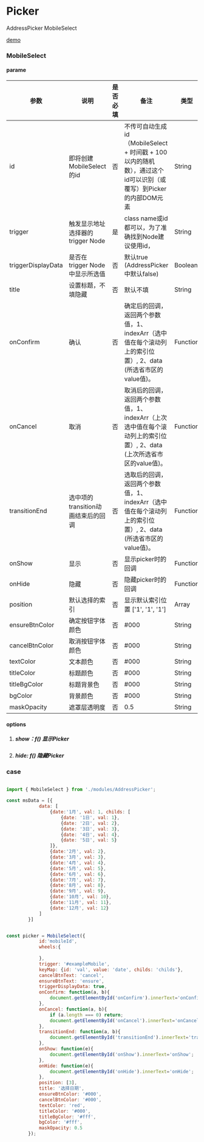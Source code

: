 # Picker

AddressPicker   MobileSelect

<a href="http://www.eightfeet.cn/AddressPicker/dist/index.html" traget="_blank" >demo</a>

### MobileSelect

#### parame

| 参数               | 说明                               | 是否必填 | 备注                                                         | 类型     |
| ------------------ | ---------------------------------- | -------- | ------------------------------------------------------------ | -------- |
| id                 | 即将创建MobileSelect的id           | 否       | 不传可自动生成id（MobileSelect + 时间戳 + 100以内的随机数），通过这个id可以识别（或覆写）到Picker的内部DOM元素 | String   |
| trigger            | 触发显示地址选择器的trigger Node   | 是       | class name或id都可以，为了准确找到Node建议使用id，           | String   |
| triggerDisplayData | 是否在trigger Node中显示所选值     | 否       | 默认true<br />(AddressPicker中默认false)                     | Boolean  |
| title              | 设置标题，不填隐藏                 | 否       | 默认不填                                                     | String   |
| onConfirm          | 确认                               | 否       | 确定后的回调，返回两个参数值，1、indexArr（选中值在每个滚动列上的索引位置）, 2、data (所选省市区的value值)。 | Function |
| onCancel           | 取消                               | 否       | 取消后的回调，返回两个参数值，1、indexArr（上次选中值在每个滚动列上的索引位置）, 2、data (上次所选省市区的value值)。 | Function |
| transitionEnd      | 选中项的transition动画结束后的回调 | 否       | 选取后的回调，返回两个参数值，1、indexArr（选中值在每个滚动列上的索引位置）, 2、data (所选省市区的value值)。 | Function |
| onShow             | 显示                               | 否       | 显示picker时的回调                                           | Function |
| onHide             | 隐藏                               | 否       | 隐藏picker时的回调                                           | Function |
| position           | 默认选择的索引                     | 否       | 显示默认索引位置 ['1', '1', '1']                             | Array    |
| ensureBtnColor     | 确定按钮字体颜色                   | 否       | #000                                                         | String   |
| cancelBtnColor     | 取消按钮字体颜色                   | 否       | #000                                                         | String   |
| textColor          | 文本颜色                           | 否       | #000                                                         | String   |
| titleColor         | 标题颜色                           | 否       | #000                                                         | String   |
| titleBgColor       | 标题背景色                         | 否       | #000                                                         | String   |
| bgColor            | 背景颜色                           | 否       | #000                                                         | String   |
| maskOpacity        | 遮罩层透明度                       | 否       | 0.5                                                          | String   |



#### options

1. ##### show：f() 显示Picker

2. ##### hide: f() 隐藏Picker




### case

```javascript

import { MobileSelect } from './modules/AddressPicker';

const msData = [{
            data: [
                {date:'1月', val: 1, childs: [
                    {date: '1日', val: 1},
                    {date: '2日', val: 2},
                    {date: '3日', val: 3},
                    {date: '4日', val: 4},
                    {date: '5日', val: 5}
                ]},
                {date:'2月', val: 2},
                {date:'3月', val: 3},
                {date:'4月', val: 4},
                {date:'5月', val: 5},
                {date:'6月', val: 6},
                {date:'7月', val: 7},
                {date:'8月', val: 8},
                {date:'9月', val: 9},
                {date:'10月', val: 10},
                {date:'11月', val: 11},
                {date:'12月', val: 12}
            ]
        }]


const picker = MobileSelect({
            id:'mobileId',
            wheels:{
                
            },
            trigger: '#exampleMobile',
            keyMap: {id: 'val', value: 'date', childs: 'childs'},
            cancelBtnText: 'cancel',
            ensureBtnText: 'ensure',
            triggerDisplayData: true,
            onConfirm: function(a, b){
                document.getElementById('onConfirm').innerText='onConfirm'+a[0]+b[0].date;
            },
            onCancel: function(a, b){
                if (a.length === 0) return;
                document.getElementById('onCancel').innerText='onCancel'+a[0]+b[0].date;
            },
            transitionEnd: function(a, b){
                document.getElementById('transitionEnd').innerText='transitionEnd'+a[0]+b[0].date;
            },
            onShow: function(e){
                document.getElementById('onShow').innerText='onShow';
            },
            onHide: function(e){
                document.getElementById('onHide').innerText='onHide';
            },
            position: [3],
            title: '选择日期',
            ensureBtnColor: '#000',
            cancelBtnColor: '#000',
            textColor: 'red',
            titleColor: '#000',
            titleBgColor: '#fff',
            bgColor: '#fff',
            maskOpacity: 0.5
        });
```

